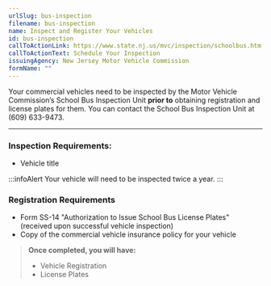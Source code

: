 ```yaml
---
urlSlug: bus-inspection
filename: bus-inspection
name: Inspect and Register Your Vehicles
id: bus-inspection
callToActionLink: https://www.state.nj.us/mvc/inspection/schoolbus.htm
callToActionText: Schedule Your Inspection
issuingAgency: New Jersey Motor Vehicle Commission
formName: ""
---
```


Your commercial vehicles need to be inspected by the Motor Vehicle Commission’s School Bus Inspection Unit **prior to** obtaining registration and license plates for them. You can contact the School Bus Inspection Unit at (609) 633-9473.

---

### Inspection Requirements:

- Vehicle title

:::infoAlert
Your vehicle will need to be inspected twice a year.
:::

### Registration Requirements

- Form SS-14 "Authorization to Issue School Bus License Plates"\
  (received upon successful vehicle inspection)
- Copy of the commercial vehicle insurance policy for your vehicle

> **Once completed, you will have:**
>
> - Vehicle Registration
> - License Plates
